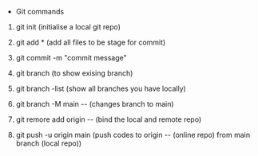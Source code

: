 - Git commands

1. git init (initialise a local git repo)

2. git add * (add all files to be stage for commit)

3. git commit -m "commit message"

4. git branch (to show exising branch)

5. git branch -list (show all branches you have locally)

6. git branch -M main -- (changes branch to main)

7. git remore add origin <url> -- (bind the local and remote repo)

8. git push -u origin main (push codes to origin -- (online repo) from main branch (local repo))